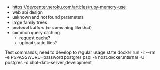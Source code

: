 - https://devcenter.heroku.com/articles/ruby-memory-use
- web api design
- unknown and not found parameters
- large family trees
- protocol buffers (or something like that)
- common query caching
  - request cache?
  - upload static files?

Test commands, need to develop to regular usage state
docker run -it --rm -e PGPASSWORD=password postgres psql -h host.docker.internal -U postgres -d ohol-data-server_development
